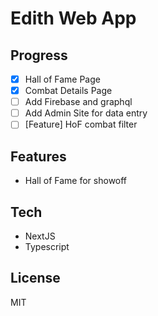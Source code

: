 # Edith Web App

## Progress

- [x] Hall of Fame Page
- [x] Combat Details Page
- [ ] Add Firebase and graphql
- [ ] Add Admin Site for data entry
- [ ] [Feature] HoF combat filter

## Features

- Hall of Fame for showoff

## Tech

- NextJS
- Typescript

## License

MIT
